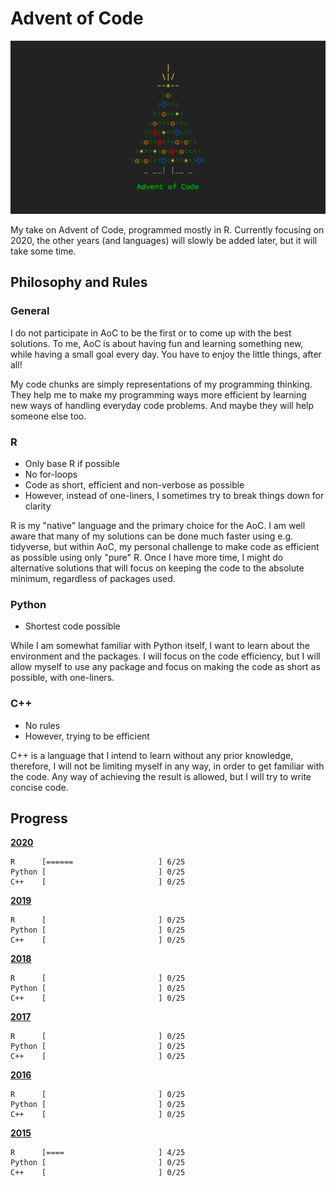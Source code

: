# Advent of Code 

![](aoc.png)

My take on Advent of Code, programmed mostly in R. 
Currently focusing on 2020, the other years (and languages) will slowly be added later, but it will take some time.

## Philosophy and Rules

### General

I do not participate in AoC to be the first or to come up with the best solutions. To me, AoC is about having fun and learning something new, while having a small goal every day. You have to enjoy the little things, after all!

My code chunks are simply representations of my programming thinking. They help me to make my programming ways more efficient by learning new ways of handling everyday code problems. And maybe they will help someone else too.

### R

* Only base R if possible
* No for-loops
* Code as short, efficient and non-verbose as possible
* However, instead of one-liners, I sometimes try to break things down for clarity

R is my "native" language and the primary choice for the AoC. I am well aware that many of my solutions can be done much faster using e.g. tidyverse, but within AoC, my personal challenge to make code as efficient as possible using only "pure" R. Once I have more time, I might do alternative solutions that will focus on keeping the code to the absolute minimum, regardless of packages used.

### Python

* Shortest code possible

While I am somewhat familiar with Python itself, I want to learn about the environment and the packages. I will focus on the code efficiency, but I will allow myself to use any package and focus on making the code as short as possible, with one-liners.

### C++

* No rules
* However, trying to be efficient

C++ is a language that I intend to learn without any prior knowledge, therefore, I will not be limiting myself in any way, in order to get familiar with the code. Any way of achieving the result is allowed, but I will try to write concise code. 

## Progress

[**2020**](/2020/)

    R      [======                   ] 6/25
    Python [                         ] 0/25
    C++    [                         ] 0/25
    
[**2019**](/2019/)

    R      [                         ] 0/25
    Python [                         ] 0/25
    C++    [                         ] 0/25

[**2018**](/2018/)
    
    R      [                         ] 0/25
    Python [                         ] 0/25
    C++    [                         ] 0/25
    
[**2017**](/2017/)

    R      [                         ] 0/25
    Python [                         ] 0/25
    C++    [                         ] 0/25

[**2016**](/2016/)

    R      [                         ] 0/25
    Python [                         ] 0/25
    C++    [                         ] 0/25

[**2015**](/2015/)

    R      [====                     ] 4/25
    Python [                         ] 0/25
    C++    [                         ] 0/25
